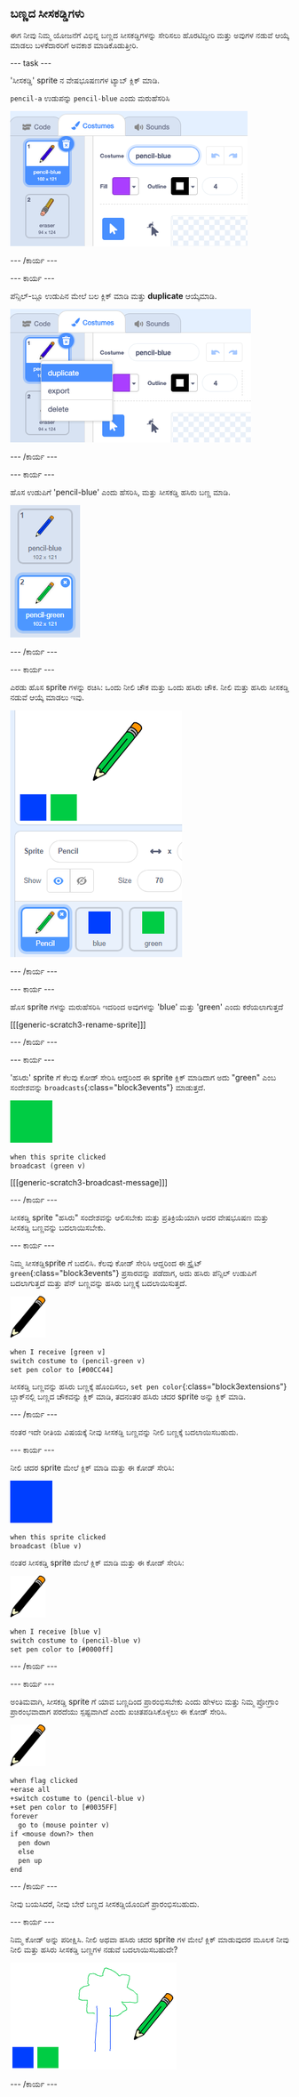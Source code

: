 ## ಬಣ್ಣದ ಸೀಸಕಡ್ಡಿ‌ಗಳು

ಈಗ ನೀವು ನಿಮ್ಮ ಯೋಜನೆಗೆ ವಿಭಿನ್ನ ಬಣ್ಣದ ಸೀಸಕಡ್ಡಿ‌ಗಳನ್ನು ಸೇರಿಸಲು ಹೊರಟಿದ್ದೀರಿ ಮತ್ತು ಅವುಗಳ ನಡುವೆ ಆಯ್ಕೆ ಮಾಡಲು ಬಳಕೆದಾರರಿಗೆ ಅವಕಾಶ ಮಾಡಿಕೊಡುತ್ತೀರಿ.

\--- task \---

'ಸೀಸಕಡ್ಡಿ' sprite ‌ನ ವೇಷಭೂಷಣಗಳ ಟ್ಯಾಬ್ ಕ್ಲಿಕ್ ಮಾಡಿ.

`pencil-a` ಉಡುಪನ್ನು `pencil-blue` ಎಂದು ಮರುಹೆಸರಿಸಿ

![rename-pencil](images/rename-pencil.png)

\--- /ಕಾರ್ಯ \---

\--- ಕಾರ್ಯ \---

ಪೆನ್ಸಿಲ್-ಬ್ಲೂ ಉಡುಪಿನ ಮೇಲೆ ಬಲ ಕ್ಲಿಕ್ ಮಾಡಿ ಮತ್ತು **duplicate** ಆಯ್ಕೆಮಾಡಿ.

![screenshot](images/paint-blue-duplicate.png)

\--- /ಕಾರ್ಯ \---

\--- ಕಾರ್ಯ \---

ಹೊಸ ಉಡುಪಿಗೆ 'pencil-blue' ಎಂದು ಹೆಸರಿಸಿ, ಮತ್ತು ಸೀಸಕಡ್ಡಿ ಹಸಿರು ಬಣ್ಣ ಮಾಡಿ.

![screenshot](images/paint-pencil-green.png)

\--- /ಕಾರ್ಯ \---

\--- ಕಾರ್ಯ \---

ಎರಡು ಹೊಸ sprite ಗಳನ್ನು ರಚಿಸಿ: ಒಂದು ನೀಲಿ ಚೌಕ ಮತ್ತು ಒಂದು ಹಸಿರು ಚೌಕ. ನೀಲಿ ಮತ್ತು ಹಸಿರು ಸೀಸಕಡ್ಡಿ ನಡುವೆ ಆಯ್ಕೆ ಮಾಡಲು ಇವು.

![screenshot](images/paint-selectors.png)

\--- /ಕಾರ್ಯ \---

\--- ಕಾರ್ಯ \---

ಹೊಸ sprite ‌ಗಳನ್ನು ಮರುಹೆಸರಿಸಿ ಇದರಿಂದ ಅವುಗಳನ್ನು 'blue' ಮತ್ತು 'green' ಎಂದು ಕರೆಯಲಾಗುತ್ತದೆ

[[[generic-scratch3-rename-sprite]]]

\--- /ಕಾರ್ಯ \---

\--- ಕಾರ್ಯ \---

'ಹಸಿರು' sprite ಗೆ ಕೆಲವು ಕೋಡ್ ಸೇರಿಸಿ ಆದ್ದರಿಂದ ಈ sprite ಕ್ಲಿಕ್ ಮಾಡಿದಾಗ ಅದು "green" ಎಂಬ ಸಂದೇಶವನ್ನು `broadcasts`{:class="block3events"} ಮಾಡುತ್ತದೆ.

![green square](images/green_square.png)

```blocks3
when this sprite clicked
broadcast (green v)
```

[[[generic-scratch3-broadcast-message]]]

\--- /ಕಾರ್ಯ \---

ಸೀಸಕಡ್ಡಿ sprite "ಹಸಿರು" ಸಂದೇಶವನ್ನು ಆಲಿಸಬೇಕು ಮತ್ತು ಪ್ರತಿಕ್ರಿಯೆಯಾಗಿ ಅದರ ವೇಷಭೂಷಣ ಮತ್ತು ಸೀಸಕಡ್ಡಿ ಬಣ್ಣವನ್ನು ಬದಲಾಯಿಸಬೇಕು.

\--- ಕಾರ್ಯ \---

ನಿಮ್ಮ ಸೀಸಕಡ್ಡಿsprite ಗೆ ಬದಲಿಸಿ. ಕೆಲವು ಕೋಡ್ ಸೇರಿಸಿ ಆದ್ದರಿಂದ ಈ ಸ್ಪ್ರೈಟ್ `green`{:class="block3events"} ಪ್ರಸಾರವನ್ನು ಪಡೆದಾಗ, ಅದು ಹಸಿರು ಪೆನ್ಸಿಲ್ ಉಡುಪಿಗೆ ಬದಲಾಗುತ್ತದೆ ಮತ್ತು ಪೆನ್ ಬಣ್ಣವನ್ನು ಹಸಿರು ಬಣ್ಣಕ್ಕೆ ಬದಲಾಯಿಸುತ್ತದೆ.

![pencil](images/pencil.png)

```blocks3
when I receive [green v]
switch costume to (pencil-green v)
set pen color to [#00CC44]
```

ಸೀಸಕಡ್ಡಿ ಬಣ್ಣವನ್ನು ಹಸಿರು ಬಣ್ಣಕ್ಕೆ ಹೊಂದಿಸಲು, `set pen color`{:class="block3extensions"} ಬ್ಲಾಕ್‌ನಲ್ಲಿ ಬಣ್ಣದ ಚೌಕವನ್ನು ಕ್ಲಿಕ್ ಮಾಡಿ, ತದನಂತರ ಹಸಿರು ಚದರ sprite ಅನ್ನು ಕ್ಲಿಕ್ ಮಾಡಿ.

\--- /ಕಾರ್ಯ \---

ನಂತರ ಇದೇ ರೀತಿಯ ವಿಷಯಕ್ಕೆ ನೀವು ಸೀಸಕಡ್ಡಿ ಬಣ್ಣವನ್ನು ನೀಲಿ ಬಣ್ಣಕ್ಕೆ ಬದಲಾಯಿಸಬಹುದು.

\--- ಕಾರ್ಯ \---

ನೀಲಿ ಚದರ sprite ಮೇಲೆ ಕ್ಲಿಕ್ ಮಾಡಿ ಮತ್ತು ಈ ಕೋಡ್ ಸೇರಿಸಿ:

![blue_square](images/blue_square.png)

```blocks3
when this sprite clicked
broadcast (blue v)
```

ನಂತರ ಸೀಸಕಡ್ಡಿ sprite ಮೇಲೆ ಕ್ಲಿಕ್ ಮಾಡಿ ಮತ್ತು ಈ ಕೋಡ್ ಸೇರಿಸಿ:

![pencil](images/pencil.png)

```blocks3
when I receive [blue v]
switch costume to (pencil-blue v)
set pen color to [#0000ff]
```

\--- /ಕಾರ್ಯ \---

\--- ಕಾರ್ಯ \---

ಅಂತಿಮವಾಗಿ, ಸೀಸಕಡ್ಡಿ sprite ‌ಗೆ ಯಾವ ಬಣ್ಣದಿಂದ ಪ್ರಾರಂಭಿಸಬೇಕು ಎಂದು ಹೇಳಲು ಮತ್ತು ನಿಮ್ಮ ಪ್ರೋಗ್ರಾಂ ಪ್ರಾರಂಭವಾದಾಗ ಪರದೆಯು ಸ್ಪಷ್ಟವಾಗಿದೆ ಎಂದು ಖಚಿತಪಡಿಸಿಕೊಳ್ಳಲು ಈ ಕೋಡ್ ಸೇರಿಸಿ.

![pencil](images/pencil.png)

```blocks3
when flag clicked
+erase all
+switch costume to (pencil-blue v)
+set pen color to [#0035FF]
forever
  go to (mouse pointer v)
if <mouse down?> then
  pen down
  else
  pen up
end
```

\--- /ಕಾರ್ಯ \---

ನೀವು ಬಯಸಿದರೆ, ನೀವು ಬೇರೆ ಬಣ್ಣದ ಸೀಸಕಡ್ಡಿ‌ಯೊಂದಿಗೆ ಪ್ರಾರಂಭಿಸಬಹುದು.

\--- ಕಾರ್ಯ \---

ನಿಮ್ಮ ಕೋಡ್ ಅನ್ನು ಪರೀಕ್ಷಿಸಿ. ನೀಲಿ ಅಥವಾ ಹಸಿರು ಚದರ sprite ಗಳ ಮೇಲೆ ಕ್ಲಿಕ್ ಮಾಡುವುದರ ಮೂಲಕ ನೀವು ನೀಲಿ ಮತ್ತು ಹಸಿರು ಸೀಸಕಡ್ಡಿ ಬಣ್ಣಗಳ ನಡುವೆ ಬದಲಾಯಿಸಬಹುದೇ?

![screenshot](images/paint-pens-test.png)

\--- /ಕಾರ್ಯ \---